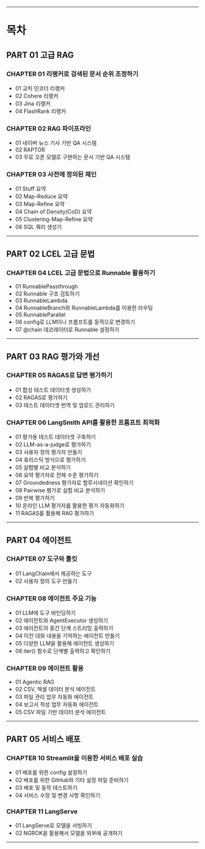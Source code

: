 
---

# 목차

## PART 01 고급 RAG

### CHAPTER 01 리랭커로 검색된 문서 순위 조정하기

* 01 교차 인코더 리랭커
* 02 Cohere 리랭커
* 03 Jina 리랭커
* 04 FlashRank 리랭커

### CHAPTER 02 RAG 파이프라인

* 01 네이버 뉴스 기사 기반 QA 시스템
* 02 RAPTOR
* 03 무료 오픈 모델로 구현하는 문서 기반 QA 시스템

### CHAPTER 03 사전에 정의된 체인

* 01 Stuff 요약
* 02 Map-Reduce 요약
* 03 Map-Refine 요약
* 04 Chain of Density(CoD) 요약
* 05 Clustering-Map-Refine 요약
* 06 SQL 쿼리 생성기

---

## PART 02 LCEL 고급 문법

### CHAPTER 04 LCEL 고급 문법으로 Runnable 활용하기

* 01 RunnablePassthrough
* 02 Runnable 구조 검토하기
* 03 RunnableLambda
* 04 RunnableBranch와 RunnableLambda를 이용한 라우팅
* 05 RunnableParallel
* 06 config로 LLM이나 프롬프트를 동적으로 변경하기
* 07 @chain 데코레이터로 Runnable 설정하기

---

## PART 03 RAG 평가와 개선

### CHAPTER 05 RAGAS로 답변 평가하기

* 01 합성 테스트 데이터셋 생성하기
* 02 RAGAS로 평가하기
* 03 테스트 데이터셋 번역 및 업로드 관리하기

### CHAPTER 06 LangSmith API를 활용한 프롬프트 최적화

* 01 평가용 테스트 데이터셋 구축하기
* 02 LLM-as-a-judge로 평가하기
* 03 사용자 정의 평가자 만들기
* 04 휴리스틱 방식으로 평가하기
* 05 실험별 비교 분석하기
* 06 요약 평가자로 전체 수준 평가하기
* 07 Groundedness 평가자로 할루시네이션 확인하기
* 08 Pairwise 평가로 실험 비교 분석하기
* 09 반복 평가하기
* 10 온라인 LLM 평가자를 활용한 평가 자동화하기
* 11 RAGAS를 활용해 RAG 평가하기

---

## PART 04 에이전트

### CHAPTER 07 도구와 툴킷

* 01 LangChain에서 제공하는 도구
* 02 사용자 정의 도구 만들기

### CHAPTER 08 에이전트 주요 기능

* 01 LLM에 도구 바인딩하기
* 02 에이전트와 AgentExecutor 생성하기
* 03 에이전트의 중간 단계 스트리밍 출력하기
* 04 이전 대화 내용을 기억하는 에이전트 만들기
* 05 다양한 LLM을 활용해 에이전트 생성하기
* 06 iter() 함수로 단계별 출력하고 확인하기

### CHAPTER 09 에이전트 활용

* 01 Agentic RAG
* 02 CSV, 엑셀 데이터 분석 에이전트
* 03 파일 관리 업무 자동화 에이전트
* 04 보고서 작성 업무 자동화 에이전트
* 05 CSV 파일 기반 데이터 분석 에이전트

---

## PART 05 서비스 배포

### CHAPTER 10 Streamlit을 이용한 서비스 배포 실습

* 01 배포를 위한 config 설정하기
* 02 배포를 위한 GitHub와 기타 설정 파일 준비하기
* 03 배포 및 동작 테스트하기
* 04 서비스 수정 및 변경 사항 확인하기

### CHAPTER 11 LangServe

* 01 LangServe로 모델을 서빙하기
* 02 NGROK을 활용해서 모델을 외부에 공개하기

---


